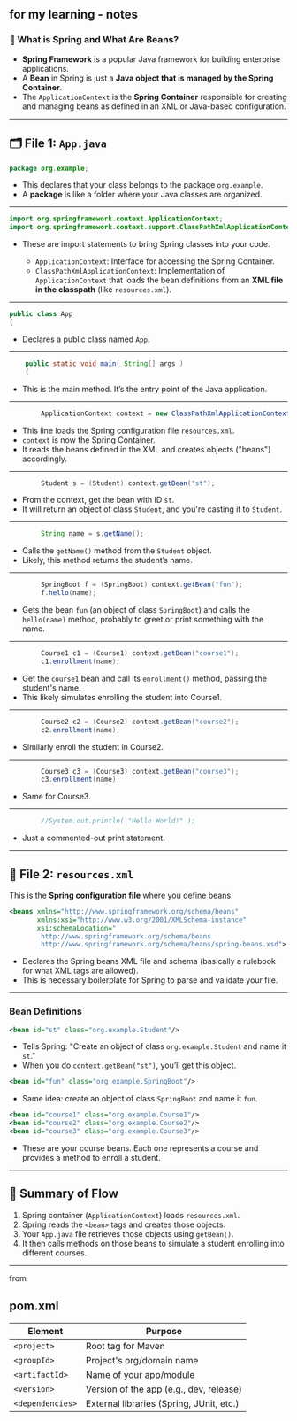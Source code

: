 ## for my learning - notes 
### 🧠 What is Spring and What Are Beans?

* **Spring Framework** is a popular Java framework for building enterprise applications.
* A **Bean** in Spring is just a **Java object that is managed by the Spring Container**.
* The `ApplicationContext` is the **Spring Container** responsible for creating and managing beans as defined in an XML or Java-based configuration.

---

## 🗂️ File 1: `App.java`

```java
package org.example;
```

* This declares that your class belongs to the package `org.example`.
* A **package** is like a folder where your Java classes are organized.

---

```java
import org.springframework.context.ApplicationContext;
import org.springframework.context.support.ClassPathXmlApplicationContext;
```

* These are import statements to bring Spring classes into your code.

  * `ApplicationContext`: Interface for accessing the Spring Container.
  * `ClassPathXmlApplicationContext`: Implementation of `ApplicationContext` that loads the bean definitions from an **XML file in the classpath** (like `resources.xml`).

---

```java
public class App 
{
```

* Declares a public class named `App`.

---

```java
    public static void main( String[] args )
    {
```

* This is the main method. It’s the entry point of the Java application.

---

```java
        ApplicationContext context = new ClassPathXmlApplicationContext("resources.xml");
```

* This line loads the Spring configuration file `resources.xml`.
* `context` is now the Spring Container.
* It reads the beans defined in the XML and creates objects ("beans") accordingly.

---

```java
        Student s = (Student) context.getBean("st");
```

* From the context, get the bean with ID `st`.
* It will return an object of class `Student`, and you're casting it to `Student`.

---

```java
        String name = s.getName();
```

* Calls the `getName()` method from the `Student` object.
* Likely, this method returns the student’s name.

---

```java
        SpringBoot f = (SpringBoot) context.getBean("fun");
        f.hello(name);
```

* Gets the bean `fun` (an object of class `SpringBoot`) and calls the `hello(name)` method, probably to greet or print something with the name.

---

```java
        Course1 c1 = (Course1) context.getBean("course1");
        c1.enrollment(name);
```

* Get the `course1` bean and call its `enrollment()` method, passing the student's name.
* This likely simulates enrolling the student into Course1.

---

```java
        Course2 c2 = (Course2) context.getBean("course2");
        c2.enrollment(name);
```

* Similarly enroll the student in Course2.

---

```java
        Course3 c3 = (Course3) context.getBean("course3");
        c3.enrollment(name);
```

* Same for Course3.

---

```java
        //System.out.println( "Hello World!" );
```

* Just a commented-out print statement.

---

## 📄 File 2: `resources.xml`

This is the **Spring configuration file** where you define beans.

```xml
<beans xmlns="http://www.springframework.org/schema/beans"
       xmlns:xsi="http://www.w3.org/2001/XMLSchema-instance"
       xsi:schemaLocation="
        http://www.springframework.org/schema/beans
        http://www.springframework.org/schema/beans/spring-beans.xsd">
```

* Declares the Spring beans XML file and schema (basically a rulebook for what XML tags are allowed).
* This is necessary boilerplate for Spring to parse and validate your file.

---

### Bean Definitions

```xml
<bean id="st" class="org.example.Student"/>
```

* Tells Spring: "Create an object of class `org.example.Student` and name it `st`."
* When you do `context.getBean("st")`, you’ll get this object.

```xml
<bean id="fun" class="org.example.SpringBoot"/>
```

* Same idea: create an object of class `SpringBoot` and name it `fun`.

```xml
<bean id="course1" class="org.example.Course1"/>
<bean id="course2" class="org.example.Course2"/>
<bean id="course3" class="org.example.Course3"/>
```

* These are your course beans. Each one represents a course and provides a method to enroll a student.

---

## 🧾 Summary of Flow

1. Spring container (`ApplicationContext`) loads `resources.xml`.
2. Spring reads the `<bean>` tags and creates those objects.
3. Your `App.java` file retrieves those objects using `getBean()`.
4. It then calls methods on those beans to simulate a student enrolling into different courses.

---
from
## pom.xml

| Element          | Purpose                                  |
| ---------------- | ---------------------------------------- |
| `<project>`      | Root tag for Maven                       |
| `<groupId>`      | Project's org/domain name                |
| `<artifactId>`   | Name of your app/module                  |
| `<version>`      | Version of the app (e.g., dev, release)  |
| `<dependencies>` | External libraries (Spring, JUnit, etc.) |
